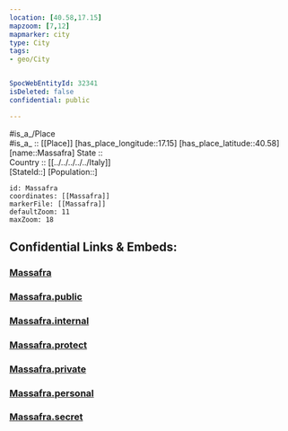 ```yaml
---
location: [40.58,17.15] 
mapzoom: [7,12] 
mapmarker: city 
type: City
tags:
- geo/City


SpocWebEntityId: 32341
isDeleted: false
confidential: public

---
```

#is_a_/Place  
#is_a_ :: [[Place]] 
[has_place_longitude::17.15] 
[has_place_latitude::40.58] 
[name::Massafra] 
State ::  
Country :: [[../../../../../Italy]]  
[StateId::] 
[Population::] 



```leaflet
id: Massafra
coordinates: [[Massafra]] 
markerFile: [[Massafra]] 
defaultZoom: 11 
maxZoom: 18
```


## Confidential Links & Embeds: 

### [Massafra](/_Standards/Earth/Continent/Europe/Europe~South/Italy/regions~Italy/Apulia/Taranto.Province/City/Massafra.md) 

### [Massafra.public](/_public/Earth/Continent/Europe/Europe~South/Italy/regions~Italy/Apulia/Taranto.Province/City/Massafra.public.md) 

### [Massafra.internal](/_internal/Earth/Continent/Europe/Europe~South/Italy/regions~Italy/Apulia/Taranto.Province/City/Massafra.internal.md) 

### [Massafra.protect](/_protect/Earth/Continent/Europe/Europe~South/Italy/regions~Italy/Apulia/Taranto.Province/City/Massafra.protect.md) 

### [Massafra.private](/_private/Earth/Continent/Europe/Europe~South/Italy/regions~Italy/Apulia/Taranto.Province/City/Massafra.private.md) 

### [Massafra.personal](/_personal/Earth/Continent/Europe/Europe~South/Italy/regions~Italy/Apulia/Taranto.Province/City/Massafra.personal.md) 

### [Massafra.secret](/_secret/Earth/Continent/Europe/Europe~South/Italy/regions~Italy/Apulia/Taranto.Province/City/Massafra.secret.md)

